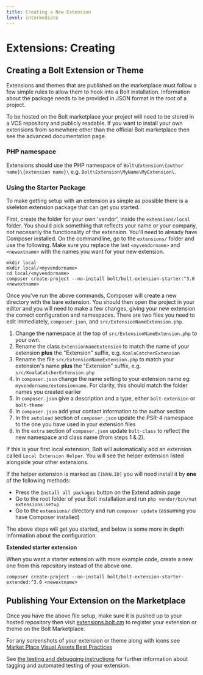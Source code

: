 ```yaml
---
title: Creating a New Extension
level: intermediate
---
```

Extensions: Creating
=========================

Creating a Bolt Extension or Theme
----------------------------------

Extensions and themes that are published on the marketplace must follow a few
simple rules to allow them to hook into a Bolt installation. Information about
the package needs to be provided in JSON format in the root of a project.

To be hosted on the Bolt marketplace your project will need to be stored in a
VCS repository and publicly readable. If you want to install your own extensions
from somewhere other than the official Bolt marketplace then see the advanced
documentation page.

### PHP namespace

Extensions should use the PHP namespace of
`Bolt\Extension\{author name}\{extension name}\` e.g.
`Bolt\Extension\MyName\MyExtension\`.

### Using the Starter Package

To make getting setup with an extension as simple as possible there is a
skeleton extension package that can get you started.

First, create the folder for your own 'vendor', inside the `extensions/local`
folder. You should pick something that reflects your name or your company, not
necesarily the functionality of the extension. You'll need to already have
Composer installed. On the commandline, go to the `extensions/` folder and use
the following. Make sure you replace the last `<myvendorname>` and
`<newextname>` with the names you want for your new extension.

```
mkdir local
mkdir local/<myvendorname>
cd local/<myvendorname>
composer create-project --no-install bolt/bolt-extension-starter:^3.0 <newextname>
```

Once you've run the above commands, Composer will create a new directory with
the bare extension. You should then open the project in your editor and you will
need to make a few changes, giving your new extension the correct configuration
and namespaces. There are two files you need to edit immediately, `composer.json`,
and `src/ExtensionNameExtension.php`.

  1. Change the namespace at the top of `src/ExtensionNameExtension.php` to your
     own.
  2. Rename the class `ExtensionNameExtension` to match the name of your 
     extension **plus** the "Extension" suffix, e.g. `KoalaCatcherExtension`
  3. Rename the file `src/ExtensionNameExtension.php` to match your extension's
     name **plus** the "Extension" suffix, e.g. `src/KoalaCatcherExtension.php`
  4. In `composer.json` change the name setting to your extension name eg:
     `myvendorname/extensionname`. For clarity, this should match the folder
     names you created earlier
  5. In `composer.json` give a description and a type, either `bolt-extension`
     or `bolt-theme`
  6. In `composer.json` add your contact information to the author section
  7. In the `autoload` section of `composer.json` update the PSR-4 namespace to
     the one you have used in your extension files
  8. In the `extra` section of `composer.json` update `bolt-class` to reflect
     the new namespace and class name (from steps 1 & 2).

If this is your first local extension, Bolt will automatically add an extension
called `Local Extension Helper`. You will see the helper extension listed
alongside your other extensions. 

If the helper extension is marked as `[INVALID]` you will need install it by
**one** of the following methods:

  - Press the `Install all packages` button on the Extend admin page
  - Go to the root folder of your Bolt installation and run `php vendor/bin/nut extensions:setup`
  - Go to the `extensions/` directory and run `composer update` (assuming you have Composer installed)

The above steps will get you started, and below is some more in depth
information about the configuration.


**Extended starter extension**

When you want a starter extension with more example code, create a new one from
this repository instead of the above one.

```
composer create-project --no-install bolt/bolt-extension-starter-extended:^3.0 <newextname>
```

Publishing Your Extension on the Marketplace
--------------------------------------------

Once you have the above file setup, make sure it is pushed up to your hosted
repository then visit [extensions.bolt.cm](http://extensions.bolt.cm) to
register your extension or theme on the Bolt Marketplace.  

For any screenshots of your extension or theme along with icons see [Market Place Visual Assets Best Practices](../../publishing-marketplace/visual-assets)

See [the testing and debugging instructions](testing) for
further information about tagging and automated testing of your extension.
